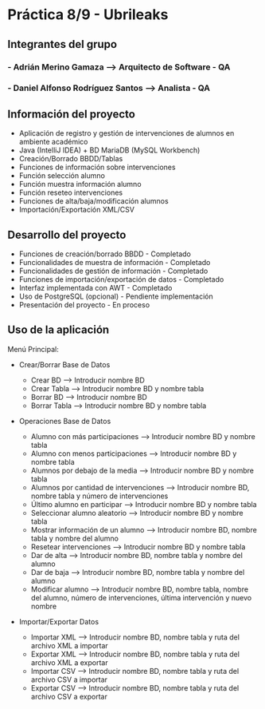 # Práctica 8/9 - Ubrileaks
## Integrantes del grupo
### - Adrián Merino Gamaza --> Arquitecto de Software - QA
### - Daniel Alfonso Rodríguez Santos --> Analista - QA

## Información del proyecto
- Aplicación de registro y gestión de intervenciones de alumnos en ambiente académico
- Java (IntelliJ IDEA) + BD MariaDB (MySQL Workbench)
- Creación/Borrado BBDD/Tablas
- Funciones de información sobre intervenciones
- Función selección alumno
- Función muestra información alumno
- Función reseteo intervenciones
- Funciones de alta/baja/modificación alumnos
- Importación/Exportación XML/CSV

## Desarrollo del proyecto
- Funciones de creación/borrado BBDD - Completado
- Funcionalidades de muestra de información - Completado
- Funcionalidades de gestión de información - Completado
- Funciones de importación/exportación de datos - Completado
- Interfaz implementada con AWT - Completado
- Uso de PostgreSQL (opcional) - Pendiente implementación
- Presentación del proyecto - En proceso

## Uso de la aplicación
Menú Principal:
- Crear/Borrar Base de Datos
  - Crear BD --> Introducir nombre BD
  - Crear Tabla --> Introducir nombre BD y nombre tabla
  - Borrar BD --> Introducir nombre BD
  - Borrar Tabla --> Introducir nombre BD y nombre tabla
  
- Operaciones Base de Datos
  - Alumno con más participaciones --> Introducir nombre BD y nombre tabla
  - Alumno con menos participaciones --> Introducir nombre BD y nombre tabla
  - Alumnos por debajo de la media --> Introducir nombre BD y nombre tabla
  - Alumnos por cantidad de intervenciones --> Introducir nombre BD, nombre tabla y número de intervenciones
  - Último alumno en participar --> Introducir nombre BD y nombre tabla
  - Seleccionar alumno aleatorio --> Introducir nombre BD y nombre tabla
  - Mostrar información de un alumno -->  Introducir nombre BD, nombre tabla y nombre del alumno
  - Resetear intervenciones --> Introducir nombre BD y nombre tabla
  - Dar de alta --> Introducir nombre BD, nombre tabla y nombre del alumno
  - Dar de baja --> Introducir nombre BD, nombre tabla y nombre del alumno
  - Modificar alumno --> Introducir nombre BD, nombre tabla, nombre del alumno, número de intervenciones, última intervención y nuevo nombre
  
- Importar/Exportar Datos
  - Importar XML --> Introducir nombre BD, nombre tabla y ruta del archivo XML a importar
  - Exportar XML --> Introducir nombre BD, nombre tabla y ruta del archivo XML a exportar
  - Importar CSV --> Introducir nombre BD, nombre tabla y ruta del archivo CSV a importar
  - Exportar CSV --> Introducir nombre BD, nombre tabla y ruta del archivo CSV a exportar
